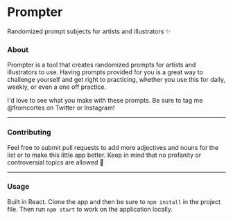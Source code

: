 # Prompter
Randomized prompt subjects for artists and illustrators ✨


### About

Prompter is a tool that creates randomized prompts for artists and illustrators to use. Having prompts provided for you is a great way to challenge yourself and get right to practicing, whether you use this for daily, weekly, or even a one off practice.

I'd love to see what you make with these prompts. Be sure to tag me @fromcortes on Twitter or Instagram!

---


### Contributing

Feel free to submit pull requests to add more adjectives and nouns for the list or to make this little app better. Keep in mind that no profanity or controversial topics are allowed 🙏

---


### Usage

Built in React. Clone the app and then be sure to `npm install` in the project file. Then run `npm start` to work on the application locally.

